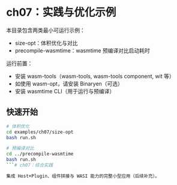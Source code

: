 # ch07：实践与优化示例

本目录包含两类最小可运行示例：

- size-opt：体积优化与对比
- precompile-wasmtime：wasmtime 预编译对比启动耗时

运行前置：
- 安装 wasm-tools（wasm-tools, wasm-tools component, wit 等）
- 如使用 wasm-opt，请安装 Binaryen（可选）
- 安装 wasmtime CLI（用于运行与预编译）

## 快速开始
```bash
# 体积优化
cd examples/ch07/size-opt
bash run.sh

# 预编译对比
cd ../precompile-wasmtime
bash run.sh
```# ch07：综合实践

集成 Host+Plugin、组件拼接与 WASI 能力的完整小型应用（后续补充）。
